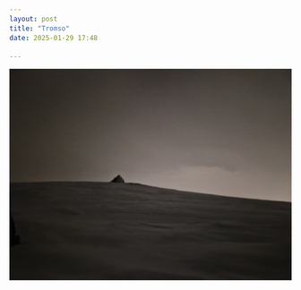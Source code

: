 ```yaml
---
layout: post
title: "Tromso"
date: 2025-01-29 17:48

---
```

![tromso](/images/fragments/tromso.jpg)
